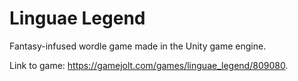 # Linguae Legend

Fantasy-infused wordle game made in the Unity game engine.

Link to game: https://gamejolt.com/games/linguae_legend/809080.
